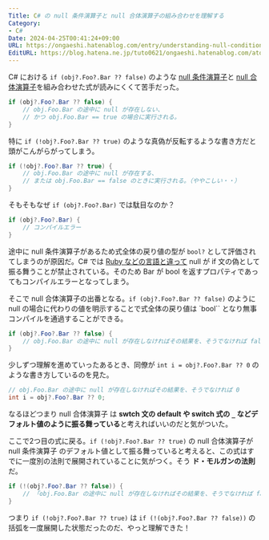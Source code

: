 ```yaml
---
Title: C# の null 条件演算子と null 合体演算子の組み合わせを理解する
Category:
- C#
Date: 2024-04-25T00:41:24+09:00
URL: https://ongaeshi.hatenablog.com/entry/understanding-null-conditional-coalescing-operators-in-csharp
EditURL: https://blog.hatena.ne.jp/tuto0621/ongaeshi.hatenablog.com/atom/entry/6801883189101207313
---
```


C# における `if (obj?.Foo?.Bar ?? false)` のような [null 条件演算子](https://learn.microsoft.com/ja-jp/dotnet/csharp/language-reference/operators/member-access-operators#null-conditional-operators--and-)と [null 合体演算子](https://learn.microsoft.com/ja-jp/dotnet/csharp/language-reference/operators/null-coalescing-operator)を組み合わせた式が読みにくくて苦手だった。

```cs
if (obj?.Foo?.Bar ?? false) {
    // obj.Foo.Bar の途中に null が存在しない、
    // かつ obj.Foo.Bar == true の場合に実行される。
}
```

特に `if (!obj?.Foo?.Bar ?? true)` のような真偽が反転するような書き方だと頭がこんがらがってしまう。

```cs
if (!obj?.Foo?.Bar ?? true) {
    // obj.Foo.Bar の途中に null が存在する、
    // または obj.Foo.Bar == false のときに実行される。（ややこしい・・）
}
```

そもそもなぜ `if (obj?.Foo?.Bar)` では駄目なのか？

```cs
if (obj?.Foo?.Bar) {
    // コンパイルエラー
}
```

途中に null 条件演算子があるため式全体の戻り値の型が `bool?` として評価されてしまうのが原因だ。C# では [Ruby などの言語と違って](https://rubyonbrowser.ongaeshi.me/?q=JYMwBAFAdsA2CUAoMYAOYBENYcQU1gGc9k1MoB7AFzG1zygBMg) null が if 文の偽として振る舞うことが禁止されている。そのため Bar が bool を返すプロパティであってもコンパイルエラーとなってしまう。

そこで null 合体演算子の出番となる。`if (obj?.Foo?.Bar ?? false)` のように null の場合に代わりの値を明示することで式全体の戻り値は `bool`` となり無事コンパイルを通過することができる。

```cs
if (obj?.Foo?.Bar ?? false) {
    // obj.Foo.Bar の途中に null が存在しなければその結果を、そうでなければ false
}
```

少しずつ理解を進めていったあるとき、同僚が `int i = obj?.Foo?.Bar ?? 0` のような書き方しているのを見た。

```cs
// obj.Foo.Bar の途中に null が存在しなければその結果を、そうでなければ 0
int i = obj?.Foo?.Bar ?? 0; 
```

なるほどつまり null 合体演算子 は **swtch 文の default や switch 式の `_` などデフォルト値のように振る舞っている**と考えればいいのだと気がついた。

ここで2つ目の式に戻る。`if (!obj?.Foo?.Bar ?? true)` の null 合体演算子が null 条件演算子 のデフォルト値として振る舞っていると考えると、この式はすでに一度別の法則で展開されていることに気がつく。そう **ド・モルガンの法則** だ。

```cs
if (!(obj?.Foo?.Bar ?? false)) {
    // 「obj.Foo.Bar の途中に null が存在しなければその結果を、そうでなければ false」の結果を反転する
}
```

つまり `if (!obj?.Foo?.Bar ?? true)` は `if (!(obj?.Foo?.Bar ?? false))` の括弧を一度展開した状態だったのだ、やっと理解できた！
